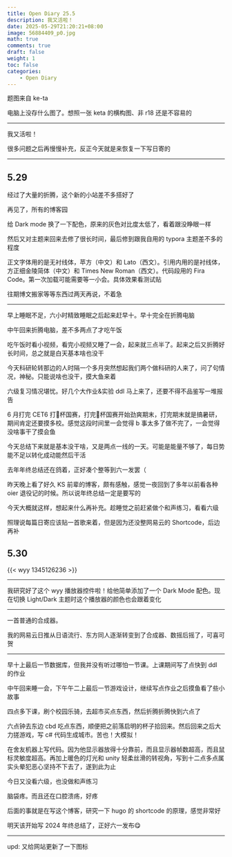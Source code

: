 ```yaml
---
title: Open Diary 25.5
description: 我又活啦！
date: 2025-05-29T21:20:21+08:00
image: 56884409_p0.jpg
math: true
comments: true
draft: false
weight: 1
toc: false
categories:
    - Open Diary
---
```


题图来自 ke-ta

电脑上没存什么图了。想照一张 keta 的横构图、非 r18 还是不容易的

---

我又活啦！

很多问题之后再慢慢补充，反正今天就是来恢复一下写日寄的

---

## 5.29

经过了大量的折腾，这个新的小站差不多搭好了

再见了，所有的博客园

给 Dark mode 换了一下配色，原来的灰色对比度太低了，看着跟没睁眼一样

然后又对主题来回来去修了很长时间，最后修到跟我自用的 typora 主题差不多的程度

正文字体用的是无衬线体，苹方（中文）和 Lato（西文）。引用内用的是衬线体，方正细金陵简体（中文）和 Times New Roman（西文）。代码段用的 Fira Code。第一次加载可能需要等一小会。具体效果看测试贴

往期博文搬家等等东西过两天再说，不着急

---

早上睡眠不足，六小时精致睡眠之后起来赶早十。早十完全在折腾电脑

中午回来折腾电脑，差不多两点了才吃午饭

吃午饭时看小视频，看完小视频又睡了一会，起来就三点半了。起来之后又折腾好长时间，总之就是白天基本啥也没干

今天科研轮转那边的人时隔一个多月突然想起我们两个做科研的人来了，问了句情况，神秘。只能说啥也没干，摸大鱼来着

六级复习情况堪忧。好几个大作业&实验 ddl 马上来了，还要不得不品鉴写一堆报告

6 月打完 CET6 打🏀杯国赛，打完🏀杯国赛开始劲爽期末，打完期末就是搞暑研，期间肯定还要摸多校。感觉这段时间里一会觉得 b 事太多了做不完了，一会觉得没啥事干了摸会鱼

今天总结下来就是基本没干啥，又是两点一线的一天。可能是能量不够了，每日势能不足以转化成动能然后干活

去年年终总结还在鸽着，正好凑个整等到六一发罢（

昨天晚上看了好久 KS 前辈的博客，颇有感触，感觉一夜回到了多年以前看各种 oier 退役记的时候。所以说年终总结一定是要写的

今天大概就这样，想起来什么再补充。趁睡觉之前赶紧做个和声练习，看看六级

照理说每篇日寄应该贴一首歌来着，但是因为还没整网易云的 Shortcode，后边再补

## 5.30

{{< wyy 1345126236 >}}

---

我研究好了这个 wyy 播放器控件啦！给他简单添加了一个 Dark Mode 配色。现在切换 Light/Dark 主题时这个播放器的颜色也会跟着变化

---

一首普通的合成器。

我的网易云日推从日语流行、东方同人逐渐转变到了合成器、数摇后摇了，可喜可贺

---

早十上最后一节数据库，但我并没有听过哪怕一节课。上课期间写了点快到 ddl 的作业

中午回来睡一会，下午午二上最后一节游戏设计，继续写点作业之后摸鱼看了些小故事

四点多下课，刷个校园乐骑，去超市买点东西，然后折腾折腾快到六点了

六点钟去东边 cbd 吃点东西，顺便把之前落启明的杯子拾回来。然后回来之后大力搓游戏，写 c# 代码生成城市。苦也！大模拟！

在舍友机器上写代码。因为他显示器放得十分靠前，而且显示器帧数超高，而且鼠标灵敏度超高。再加上暖色的灯光和 unity 轻柔丝滑的转视角，写到十二点多点属实头晕犯恶心坚持不下去了，遂到此为止

今日又没看六级，也没做和声练习

脑袋疼。而且还在口腔溃疡，好疼

后面的事就是在写这个博客，研究一下 hugo 的 shortcode 的原理，感觉非常好

明天该开始写 2024 年终总结了，正好六一发布😋

---

upd: 又给网站更新了一下图标














